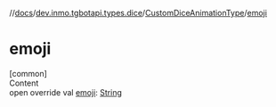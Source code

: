 //[docs](../../../index.md)/[dev.inmo.tgbotapi.types.dice](../index.md)/[CustomDiceAnimationType](index.md)/[emoji](emoji.md)



# emoji  
[common]  
Content  
open override val [emoji](emoji.md): [String](https://kotlinlang.org/api/latest/jvm/stdlib/kotlin/-string/index.html)  



